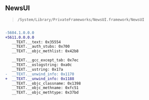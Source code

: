 ## NewsUI

> `/System/Library/PrivateFrameworks/NewsUI.framework/NewsUI`

```diff

-5604.1.0.0.0
+5611.0.0.0.0
   __TEXT.__text: 0x35554
   __TEXT.__auth_stubs: 0x700
   __TEXT.__objc_methlist: 0x42b8

   __TEXT.__gcc_except_tab: 0x7ec
   __TEXT.__oslogstring: 0xa0c
   __TEXT.__ustring: 0x17a
-  __TEXT.__unwind_info: 0x1170
+  __TEXT.__unwind_info: 0x1188
   __TEXT.__objc_classname: 0x1398
   __TEXT.__objc_methname: 0xfc51
   __TEXT.__objc_methtype: 0x37bd

```
